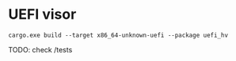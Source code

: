 # UEFI visor

```
cargo.exe build --target x86_64-unknown-uefi --package uefi_hv
```

TODO: check /tests
